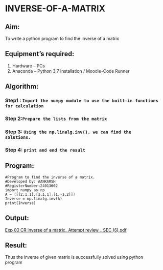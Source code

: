 # INVERSE-OF-A-MATRIX
## Aim:
To write a python program to find the inverse of a matrix
## Equipment’s required:
1. 	Hardware – PCs
2. 	Anaconda – Python 3.7 Installation / Moodle-Code Runner
## Algorithm:
### Step1 : ```Import the numpy module to use the built-in functions for calculation```
### Step 2:```Prepare the lists from the matrix``` 
### Step 3: ```Using the np.linalg.inv(), we can find the solutions.```
### Step 4: ```print and end the result```

## Program:
```
#Program to find the inverse of a matrix.
#Developed by: AANKARSH
#RegisterNumber:24013602
import numpy as np
A = ([[2,1,1],[1,1,1],[1,-1,2]])
Inverse = np.linalg.inv(A)
print(Inverse)
```   

## Output:

[Exp 03 CR Inverse of a matrix_ Attempt review _ SEC (6).pdf](https://github.com/user-attachments/files/17878512/Exp.03.CR.Inverse.of.a.matrix_.Attempt.review._.SEC.6.pdf)

## Result:
Thus the inverse of given matrix is successfully solved using python program

